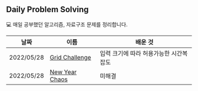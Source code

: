 ## Daily Problem Solving

💻 매일 공부했던 알고리즘, 자료구조 문제를 정리합니다.

| 날짜 | 이름 | 배운 것 |
| --- | --- | --- |
| 2022/05/28 | [Grid Challenge](https://bumgeunsong.notion.site/Grid-Challenge-5ef122ab0b86442ab5e8f935d924d180) | 입력 크기에 따라 허용가능한 시간복잡도
| 2022/05/28 | [New Year Chaos](https://bumgeunsong.notion.site/Grid-Challenge-5ef122ab0b86442ab5e8f935d924d180) | 미해결
